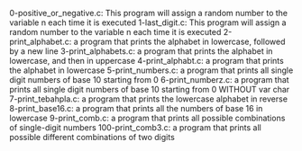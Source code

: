 0-positive_or_negative.c: This program will assign a random number to the variable n each time it is executed
1-last_digit.c: This program will assign a random number to the variable n each time it is executed
2-print_alphabet.c: a program that prints the alphabet in lowercase, followed by a new line
3-print_alphabets.c: a program that prints the alphabet in lowercase, and then in uppercase
4-print_alphabt.c: a program that prints the alphabet in lowercase
5-print_numbers.c: a program that prints all single digit numbers of base 10 starting from 0
6-print_numberz.c: a program that prints all single digit numbers of base 10 starting from 0 WITHOUT var char
7-print_tebahpla.c: a program that prints the lowercase alphabet in reverse
8-print_base16.c: a program that prints all the numbers of base 16 in lowercase
9-print_comb.c: a program that prints all possible combinations of single-digit numbers
100-print_comb3.c: a program that prints all possible different combinations of two digits
